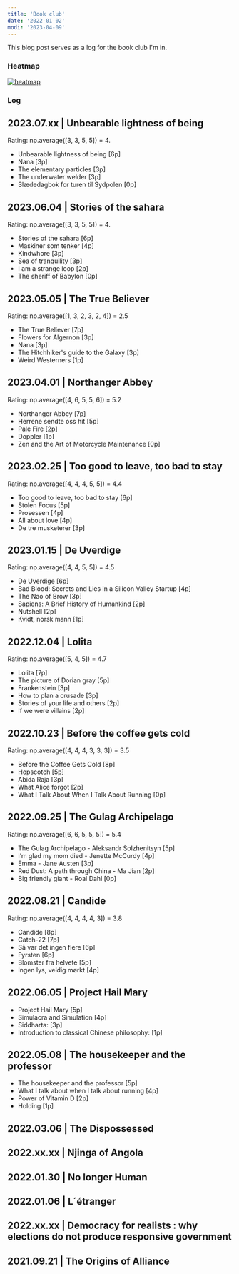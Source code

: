 ```yaml
---
title: 'Book club'
date: '2022-01-02'
modi: '2023-04-09'
---
```


This blog post serves as a log for the book club I'm in.

### Heatmap

[![heatmap](/images/club.png)](/images/club.png)

### Log 

## 2023.07.xx | Unbearable lightness of being

Rating: np.average(\[3, 3, 5, 5\]) = 4.

*   Unbearable lightness of being \[6p\]
*   Nana \[3p\]
*   The elementary particles \[3p\]
*   The underwater welder \[3p\]
*   Slædedagbok for turen til Sydpolen \[0p\]

## 2023.06.04 | Stories of the sahara

Rating: np.average(\[3, 3, 5, 5\]) = 4.

*   Stories of the sahara \[6p\]
*   Maskiner som tenker \[4p\]
*   Kindwhore \[3p\]
*   Sea of tranquility \[3p\]
*   I am a strange loop \[2p\]
*   The sheriff of Babylon \[0p\]

## 2023.05.05 | The True Believer

Rating: np.average(\[1, 3, 2, 3, 2, 4\]) = 2.5

*   The True Believer \[7p\]
*   Flowers for Algernon \[3p\]
*   Nana \[3p\]
*   The Hitchhiker's guide to the Galaxy \[3p\]
*   Weird Westerners \[1p\]

## 2023.04.01 | Northanger Abbey

Rating: np.average(\[4, 6, 5, 5, 6\]) = 5.2

*   Northanger Abbey \[7p\]
*   Herrene sendte oss hit \[5p\]
*   Pale Fire \[2p\]
*   Doppler \[1p\]
*   Zen and the Art of Motorcycle Maintenance \[0p\]

## 2023.02.25 | Too good to leave, too bad to stay

Rating: np.average(\[4, 4, 4, 5, 5\]) = 4.4

*   Too good to leave, too bad to stay \[6p\]
*   Stolen Focus \[5p\]
*   Prosessen \[4p\]
*   All about love \[4p\]
*   De tre musketerer \[3p\]

## 2023.01.15 | De Uverdige

Rating: np.average(\[4, 4, 5, 5\]) = 4.5

*   De Uverdige \[6p\]
*   Bad Blood: Secrets and Lies in a Silicon Valley Startup \[4p\]
*   The Nao of Brow \[3p\]
*   Sapiens: A Brief History of Humankind \[2p\]
*   Nutshell \[2p\]
*   Kvidt, norsk mann \[1p\]

## 2022.12.04 | Lolita

Rating: np.average(\[5, 4, 5\]) = 4.7

*   Lolita \[7p\]
*   The picture of Dorian gray \[5p\]
*   Frankenstein \[3p\]
*   How to plan a crusade \[3p\]
*   Stories of your life and others \[2p\]
*   If we were villains \[2p\]

## 2022.10.23 | Before the coffee gets cold

Rating: np.average(\[4, 4, 4, 3, 3, 3\]) = 3.5

*   Before the Coffee Gets Cold \[8p\]
*   Hopscotch \[5p\]
*   Abida Raja \[3p\]
*   What Alice forgot \[2p\]
*   What I Talk About When I Talk About Running \[0p\]

## 2022.09.25 | The Gulag Archipelago

Rating: np.average(\[6, 6, 5, 5, 5\]) = 5.4

*   The Gulag Archipelago - Aleksandr Solzhenitsyn \[5p\]
*   I’m glad my mom died - Jenette McCurdy \[4p\]
*   Emma - Jane Austen \[3p\]
*   Red Dust: A path through China - Ma Jian \[2p\]
*   Big friendly giant - Roal Dahl \[0p\]

## 2022.08.21 | Candide

Rating: np.average(\[4, 4, 4, 4, 3\]) = 3.8

*   Candide \[8p\]
*   Catch-22 \[7p\]
*   Så var det ingen flere \[6p\]
*   Fyrsten \[6p\]
*   Blomster fra helvete \[5p\]
*   Ingen lys, veldig mørkt \[4p\]

## 2022.06.05 | Project Hail Mary

*   Project Hail Mary \[5p\]
*   Simulacra and Simulation \[4p\]
*   Siddharta: \[3p\]
*   Introduction to classical Chinese philosophy: \[1p\]

## 2022.05.08 | The housekeeper and the professor

*   The housekeeper and the professor \[5p\]
*   What I talk about when I talk about running \[4p\]
*   Power of Vitamin D \[2p\]
*   Holding \[1p\]

## 2022.03.06 | The Dispossessed

## 2022.xx.xx | Njinga of Angola

## 2022.01.30 | No longer Human

## 2022.01.06 | L´étranger

## 2022.xx.xx | Democracy for realists : why elections do not produce responsive government

## 2021.09.21 | The Origins of Alliance
